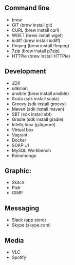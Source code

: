 ## Command line 
* brew
* GIT (brew install git)
* CURL (brew install curl)
* WGET (brew install wget)
* icdiff (brew install icdiff)
* ffmpeg (brew install ffmpeg)
* 7zip (brew install p7zip)
* HTTPie (brew install HTTPie)

## Development
* JDK
* sdkman
* ansible (brew install ansible)
* Scala (sdk install scala)
* Groovy (sdk install groovy)
* Maven (sdk install maven)
* SBT (sdk install sbt)
* Gradle (sdk install gradle)
* Intellij Idea (gitignore)
* Virtual box
* Vagrant
* Docker
* SOAP UI
* MySQL Workbench
* Robomongo

## Graphic: 
* Skitch
* Pixlr
* GIMP

## Messaging
* Slack (app store)
* Skype (skype.com)

## Media 
* VLC
* Spotify 

